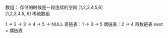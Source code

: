 数组： 存储的时候是一段连续的空间
[1,2,3,4,5,6]  
[1,2,3,4,5,,6] 稀疏数组

1 -> 2 -> 3 -> 4 -> 5 -> NULL
奇链表：1 -> 3 -> 5 
偶链表：2 -> 4 
奇数链表.next = 偶链表